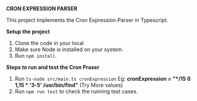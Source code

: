 **CRON EXPRESSION PARSER**

This project implements the Cron Expression Parser in Typescript.

**Setup the project**

1. Clone the code in your local
2. Make sure Node is installed on your system.
3. Run `npm install`.


**Steps to run and test the Cron Praser**

1. Run `ts-node src/main.ts cronExpression`
   Eg: **cronExpression = "*/15 0 1,15 * '3-5' /usr/bin/find"** (Try More values)
2. Run `npm run test` to check the running test cases.
